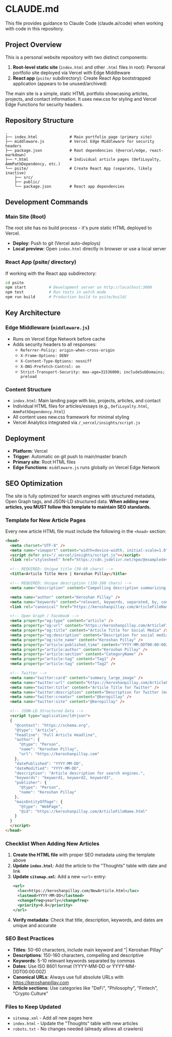 # CLAUDE.md

This file provides guidance to Claude Code (claude.ai/code) when working with code in this repository.

## Project Overview

This is a personal website repository with two distinct components:

1. **Root-level static site** (`index.html` and other `.html` files in root): Personal portfolio site deployed via Vercel with Edge Middleware
2. **React app** (`psite/` subdirectory): Create React App bootstrapped application (appears to be unused/archived)

The main site is a simple, static HTML portfolio showcasing articles, projects, and contact information. It uses new.css for styling and Vercel Edge Functions for security headers.

## Repository Structure

```
.
├── index.html              # Main portfolio page (primary site)
├── middleware.js           # Vercel Edge Middleware for security headers
├── package.json            # Root dependencies (@vercel/edge, react-markdown)
├── *.html                  # Individual article pages (DefiLoyalty, AmmPathDependency, etc.)
└── psite/                  # Create React App (separate, likely inactive)
    ├── src/
    ├── public/
    └── package.json        # React app dependencies
```

## Development Commands

### Main Site (Root)
The root site has no build process - it's pure static HTML deployed to Vercel.

- **Deploy**: Push to git (Vercel auto-deploys)
- **Local preview**: Open `index.html` directly in browser or use a local server

### React App (psite/ directory)
If working with the React app subdirectory:

```bash
cd psite
npm start          # Development server on http://localhost:3000
npm test           # Run tests in watch mode
npm run build      # Production build to psite/build/
```

## Key Architecture

### Edge Middleware (`middleware.js`)
- Runs on Vercel Edge Network before cache
- Adds security headers to all responses:
  - `Referrer-Policy: origin-when-cross-origin`
  - `X-Frame-Options: DENY`
  - `X-Content-Type-Options: nosniff`
  - `X-DNS-Prefetch-Control: on`
  - `Strict-Transport-Security: max-age=31536000; includeSubDomains; preload`

### Content Structure
- `index.html`: Main landing page with bio, projects, articles, and contact
- Individual HTML files for articles/essays (e.g., `DefiLoyalty.html`, `AmmPathDependency.html`)
- All content uses new.css framework for minimal styling
- Vercel Analytics integrated via `/_vercel/insights/script.js`

## Deployment

- **Platform**: Vercel
- **Trigger**: Automatic on git push to main/master branch
- **Primary site**: Root HTML files
- **Edge Functions**: `middleware.js` runs globally on Vercel Edge Network

## SEO Optimization

The site is fully optimized for search engines with structured metadata, Open Graph tags, and JSON-LD structured data. **When adding new articles, you MUST follow this template to maintain SEO standards.**

### Template for New Article Pages

Every new article HTML file must include the following in the `<head>` section:

```html
<head>
  <meta charset="UTF-8" />
  <meta name="viewport" content="width=device-width, initial-scale=1.0" />
  <script defer src="/_vercel/insights/script.js"></script>
  <link rel="stylesheet" href="https://cdn.jsdelivr.net/npm/@exampledev/new.css@1.1.2/new.min.css" />

  <!-- REQUIRED: Unique title (50-60 chars) -->
  <title>Article Title Here | Keroshan Pillay</title>

  <!-- REQUIRED: Unique description (150-160 chars) -->
  <meta name="description" content="Compelling description summarizing the article's main points and value." />

  <meta name="author" content="Keroshan Pillay" />
  <meta name="keywords" content="relevant, keywords, separated, by, commas" />
  <link rel="canonical" href="https://keroshanpillay.com/ArticleFileName.html" />

  <!-- Open Graph / Facebook -->
  <meta property="og:type" content="article" />
  <meta property="og:url" content="https://keroshanpillay.com/ArticleFileName.html" />
  <meta property="og:title" content="Article Title for Social Media" />
  <meta property="og:description" content="Description for social media sharing (can be different from meta description)." />
  <meta property="og:site_name" content="Keroshan Pillay" />
  <meta property="article:published_time" content="YYYY-MM-DDT00:00:00Z" />
  <meta property="article:author" content="Keroshan Pillay" />
  <meta property="article:section" content="CategoryName" />
  <meta property="article:tag" content="Tag1" />
  <meta property="article:tag" content="Tag2" />

  <!-- Twitter -->
  <meta name="twitter:card" content="summary_large_image" />
  <meta name="twitter:url" content="https://keroshanpillay.com/ArticleFileName.html" />
  <meta name="twitter:title" content="Article Title for Twitter" />
  <meta name="twitter:description" content="Description for Twitter (max 200 chars)." />
  <meta name="twitter:creator" content="@keropillay" />
  <meta name="twitter:site" content="@keropillay" />

  <!-- JSON-LD Structured Data -->
  <script type="application/ld+json">
  {
    "@context": "https://schema.org",
    "@type": "Article",
    "headline": "Full Article Headline",
    "author": {
      "@type": "Person",
      "name": "Keroshan Pillay",
      "url": "https://keroshanpillay.com"
    },
    "datePublished": "YYYY-MM-DD",
    "dateModified": "YYYY-MM-DD",
    "description": "Article description for search engines.",
    "keywords": "keyword1, keyword2, keyword3",
    "publisher": {
      "@type": "Person",
      "name": "Keroshan Pillay"
    },
    "mainEntityOfPage": {
      "@type": "WebPage",
      "@id": "https://keroshanpillay.com/ArticleFileName.html"
    }
  }
  </script>
</head>
```

### Checklist When Adding New Articles

1. **Create the HTML file** with proper SEO metadata using the template above
2. **Update `index.html`**: Add the article to the "Thoughts" table with date and link
3. **Update `sitemap.xml`**: Add a new `<url>` entry:
   ```xml
   <url>
     <loc>https://keroshanpillay.com/NewArticle.html</loc>
     <lastmod>YYYY-MM-DD</lastmod>
     <changefreq>yearly</changefreq>
     <priority>0.8</priority>
   </url>
   ```
4. **Verify metadata**: Check that title, description, keywords, and dates are unique and accurate

### SEO Best Practices

- **Titles**: 50-60 characters, include main keyword and "| Keroshan Pillay"
- **Descriptions**: 150-160 characters, compelling and descriptive
- **Keywords**: 5-10 relevant keywords separated by commas
- **Dates**: Use ISO 8601 format (YYYY-MM-DD or YYYY-MM-DDT00:00:00Z)
- **Canonical URLs**: Always use full absolute URLs with https://keroshanpillay.com
- **Article sections**: Use categories like "DeFi", "Philosophy", "Fintech", "Crypto Culture"

### Files to Keep Updated

- `sitemap.xml` - Add all new pages here
- `index.html` - Update the "Thoughts" table with new articles
- `robots.txt` - No changes needed (already allows all crawlers)
